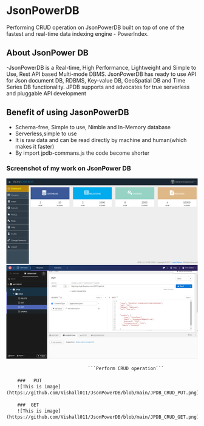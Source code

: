 # JsonPowerDB
Performing CRUD operation on JsonPowerDB built on top of one of the fastest and real-time data indexing engine - PowerIndex.

## About JsonPower DB
-JsonPowerDB is a Real-time, High Performance, Lightweight and Simple to Use, Rest API based Multi-mode DBMS. JsonPowerDB has ready to use API for Json document DB, RDBMS, Key-value DB, GeoSpatial DB and Time Series DB functionality. JPDB supports and advocates for true serverless and pluggable API development

## Benefit of using JasonPowerDB
- Schema-free, Simple to use, Nimble and In-Memory database
- Serverless,simple to use
- It is raw data and can be read directly by machine and human(which makes it faster)
- By import jpdb-commans.js the code become shorter

### Screenshot of my work on JsonPower DB
![This is image](https://github.com/Vishall011/JsonPowerDB/blob/main/JsonPowerDB%20Home%20Page.png)
![This is img](https://github.com/Vishall011/JsonPowerDB/blob/main/JPDB_CRUD_PUT%20-%20Talend%20API%20Tester.png)

       
                                  ```Perform CRUD operation```
                                  
        ###   PUT
        ![This is image](https://github.com/Vishall011/JsonPowerDB/blob/main/JPDB_CRUD_PUT.png)
        
        ###  GET
        ![This is image](https://github.com/Vishall011/JsonPowerDB/blob/main/JPDB_CRUD_GET.png)
        
